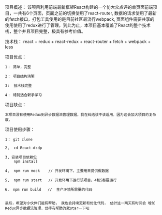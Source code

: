 项目概述：
	该项目利用前端最新框架React构建的一个仿大众点评的单页面前端项目，一共有6个页面，页面之前的切换使用了react-router, 数据的请求使用了最新的fetch接口，打包工具使用的是目前社区最流行webpack, 页面组件需要共享的使用使用了redux进行了管理，到此为止，本项目基本覆盖了React的整个技术栈，整个并且项目完整，极具有参考价值。

技术栈： react + redux + react-redux + react-router + fetch + webpack + less 

项目优点：

	1： 简单，完整

	2： 项目结构清晰

	3:  技术栈完整

	4： 特别适合新手学习

项目缺点：

	本项目没有使用Redux到异步数据流管理数据，我在纠结该不该适用，因为这会加大项目的复杂度。

项目使用步骤：
	
	1： git clone 

	2,  cd React-dzdp

	3, 安装项目依赖包
		npm install 

	4,  npm run mock    // 开发环境下，主要用来提供假数据

	5,  npm run start   // 开发环境下运行该项目，4和5都要运行

	6， npm run build   //  生产环境所需要的代码  


	最后，希望对小伙伴们能有帮助， 我也会持续更新和优化代码， 估计这一两天有时间会 增加Redux异步数据流管理，觉得有帮助的就star一下吧





